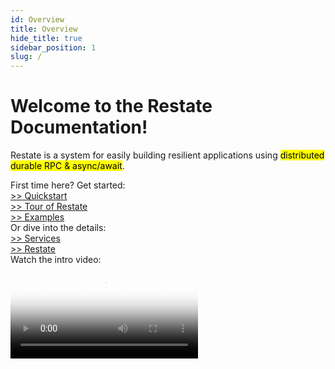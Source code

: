 ```yaml
---
id: Overview
title: Overview
hide_title: true
sidebar_position: 1
slug: /
---
```

<div id="container">
<h1> Welcome to the Restate Documentation!</h1>
</div>
<div id="container">
<p>Restate is a system for easily building resilient applications using <mark>distributed durable RPC & async/await</mark>.</p>
</div>



<div id="container">
First time here? Get started:
</div>
<div id="container">
<div id="overviewButtonDiv"><a id="quickstartButton" class="overviewButton btn btn-primary btn-lg px-4 mb-2" href="/quickstart" role="button">>> Quickstart</a></div>
<div id="overviewButtonDiv"><a id="tourButton" class="overviewButton btn btn-primary btn-lg px-4 mb-2" href="/tour" role="button">>> Tour of Restate</a></div>
<div id="overviewButtonDiv"><a id="examplesButton" class="overviewButton btn btn-primary btn-lg px-4 mb-2" href="/examples" role="button">>> Examples</a></div>
</div>




<div id="container">
Or dive into the details:
</div>
<div id="container">
<div id="overviewButtonDiv"><a id="servicesButton" class="overviewButton btn btn-primary btn-lg px-4 mb-2" href="/category/services" role="button">>> Services</a></div>
<div id="overviewButtonDiv"><a id="restateButton" class="overviewButton btn btn-primary btn-lg px-4 mb-2" href="/category/restate" role="button">>> Restate</a></div>
</div>


<div id="container">
Watch the intro video:
</div>
<div id="container">
<section id="videosection" class="section section-sm bg-light">
<div class="container col-lg-9 col-xl-9">
<div class="videocontainer">
<video id="intro_video" controls poster="img/restate.png" >
<source src="img/video.mp4" type="video/mp4"/>
Your browser does not support the video tag.
</video>
</div>
</div>
</section>
</div>

[//]: # (TODO Explains how Restate sits in your stack &#40;use cases &#40;microservices, stateful serverless, workflows&#41; and what kind of thing Restate is &#40;vs service mesh/workflow orchestrator/…&#41;&#41;)

